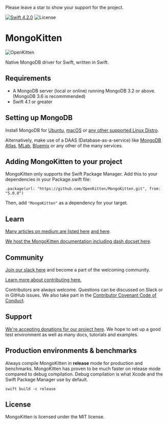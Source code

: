 Please leave a star to show your support for the project.

[![Swift 4.2.0](https://img.shields.io/badge/swift-4.2.0-green.svg)](https://swift.org)
![License](https://img.shields.io/github/license/openkitten/mongokitten.svg)

# MongoKitten

![OpenKitten](http://openkitten.org/background-openkitten.svg)

Native MongoDB driver for Swift, written in Swift.

## Requirements

- A MongoDB server (local or online) running MongoDB 3.2 or above. (MongoDB 3.6 is recommmended)
- Swift 4.1 or greater

## Setting up MongoDB

Install MongoDB for [Ubuntu](https://docs.mongodb.com/master/tutorial/install-mongodb-on-ubuntu/), [macOS](https://docs.mongodb.com/master/tutorial/install-mongodb-on-os-x/) or [any other supported Linux Distro](https://docs.mongodb.com/master/administration/install-on-linux/).

Alternatively, make use of a DAAS (Database-as-a-service) like [MongoDB Atlas](https://cloud.mongodb.com), [MLab](https://mlab.com), [Bluemix](https://www.ibm.com/cloud-computing/bluemix/mongodb-hosting) or any other of the many services.

## Adding MongoKitten to your project

MongoKitten only supports the Swift Package Manager. Add this to your dependencies in your Package.swift file:

`.package(url: "https://github.com/OpenKitten/MongoKitten.git", from: "5.0.0")`

Then, add `"MongoKitten"` as a dependency for your target.

## Learn

[Many articles on medium are listed here](https://www.reddit.com/r/swift/comments/65bvre/a_rapidly_growing_list_of_mongokittenswift_guides/) [and here](http://beta.openkitten.org).

[We host the MongoKitten documentation including dash docset here](http://mongokitten.openkitten.org/).

## Community

[Join our slack here](https://slackpass.io/openkitten) and become a part of the welcoming community.

[Learn more about contributing here.](CONTRIBUTING.md)

Contributors are always welcome. Questions can be discussed on Slack or in GitHub issues. We also take part in the [Contributor Covenant Code of Conduct](CODE_OF_CONDUCT.md).

## Support

[We're accepting donations for our project here](https://opencollective.com/mongokitten). We hope to set up a good test environment as well as many docs, tutorials and examples.

## Production environments & benchmarks

Always compile MongoKitten in **release** mode for production and benchmarks. MongoKitten has proven to be much faster on release mode compared to debug compilation. Debug compilation is what Xcode and the Swift Package Manager use by default.

`swift build -c release`

## License

MongoKitten is licensed under the MIT license.
